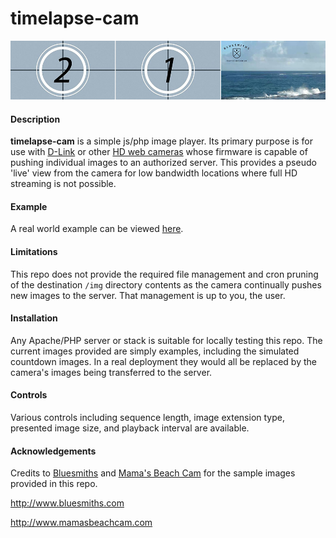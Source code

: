 timelapse-cam
=============
![](https://github.com/tojon/timelapse-cam/blob/master/readme-sequence.jpg)


#### Description
**timelapse-cam** is a simple js/php image player. Its primary purpose is for use with [D-Link](http://us.dlink.com/product-category/home-solutions/view/network-cameras) or other [HD web cameras](http://us.dlink.com/product-category/home-solutions/view/network-cameras) whose firmware is capable of pushing individual images to an authorized server. This provides a pseudo 'live' view from the camera for low bandwidth locations where full HD streaming is not possible.


#### Example
A real world example can be viewed [here](https://torontowindsurfingclub.com/webcam/livecam.htm).


#### Limitations
This repo does not provide the required file management and cron pruning of the destination `/img` directory contents as the camera continually pushes new images to the server. That management is up to you, the user.


#### Installation
Any Apache/PHP server or stack is suitable for locally testing this repo. The current images provided are simply examples, including the simulated countdown images. In a real deployment they would all be replaced by the camera's images being transferred to the server.

#### Controls
Various controls including sequence length, image extension type, presented image size, and playback interval are available.


#### Acknowledgements
Credits to [Bluesmiths](http://www.bluesmiths.com) and [Mama's Beach Cam](http://www.mamasbeachcam.com) for the sample images provided in this repo.

http://www.bluesmiths.com

http://www.mamasbeachcam.com
